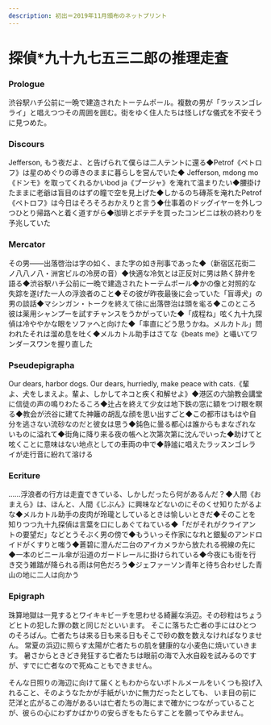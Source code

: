 ```yaml
---
description: 初出＝2019年11月頒布のネットプリント
---
```


# 探偵\*九十九七五三二郎の推理走査

### Prologue

渋谷駅ハチ公前に一晩で建造されたトーテムポール。複数の男が「ラッスンゴレライ」と唱えつつその周囲を囲む。街をゆく住人たちは怪しげな儀式を不安そうに見つめた。

### Discours

Jefferson, もう夜だよ、と告げられて僕らは二人テントに還る◆Petrof《ペトロフ》は星のめぐりの導きのままに暮らしを営んでいた◆ Jefferson, mdong mo《ドンモ》を取ってくれるかいbod ja《プージャ》を淹れて温まりたい◆腰掛けたままに老爺は盲目のはずの瞳で空を見上げた◆しかるのち磚茶を淹れたPetrof《ペトロフ》は今日はそろそろおかえりと言う◆仕事着のドッグイヤーを外しつつひとり帰路へと着く道すがら◆珈琲とポテチを買ったコンビニは秋の終わりを予兆していた

### Mercator

その男――出落啓治は字の如く、また字の如き刑事であった◆（新宿区花街二ノ八八ノ八・洲宮ビルの冷房の音）◆快適な冷気とは正反対に男は熱く辞弁を語る◆渋谷駅ハチ公前に一晩で建造されたトーテムポール◆かの像と対照的な失踪を遂げた一人の浮浪者のこと◆その彼が昨夜最後に会っていた「盲導犬」の男の談話◆マシンガン・トークを終えて徐に出落啓治は頭を毟る◆このところ彼は薬用シャンプーを試すチャンスをうかがっていた◆「成程ね」呟く九十九探偵は冷ややかな眼をソファへと向けた◆「率直にどう思うかね。メルカトル」問われたそれは溜め息を吐く◆メルカトル助手はさてな《beats me》と囁いてワンダースワンを握り直した

### Pseudepigrapha

Our dears, harbor dogs. Our dears, hurriedly, make peace with cats.《輩よ、犬をしまえよ。輩よ、しかしてネコと疾く和解せよ》◆港区の六諭教会講堂に信徒の声の鳴りわたるころ◆辻占を終えて少女は地下鉄の窓に額をつけ眼を瞑る◆教会が渋谷に建てた神籬の胡乱な顔を思い出すごと◆この都市はもはや自分を逃さない流砂なのだと彼女は思う◆鈍色に曇る都心は誰からもまなざれないものに溢れて◆街角に降り来る夜の帳へと次第次第に沈んでいった◆助けてと呟くことに意味はない地点としての車両の中で◆静謐に唱えたラッスンゴレライが走行音に紛れて溶ける

### Ecriture

……浮浪者の行方は走査できている、しかしだったら何があるんだ？◆人間《おまえら》は、ほんと、人間《じぶん》に興味などないのにそのくせ知りたがるよな◆メルカトル助手の皮肉が玲瓏としているときは愉しいときだ◆そのことを知りつつ九十九探偵は言葉を口にしあぐてねている◆「だがそれがクライアントの要望だ」などとうそぶく男の傍で◆もういっそ作家になれと銀髪のアンドロイドがくすりと嗤う◆蒼碧に澄んだ二台のアイカメラから放たれる視線の先に◆一本のビニール傘が沿道のガードレールに掛けられている◆今夜にも街を行き交う雑踏が降られる雨は何色だろう◆ジェファーソン青年と待ち合わせした青山の地に二人は向かう

### Epigraph

珠算地獄は一見するとワイキキビーチを思わせる綺麗な浜辺。その砂粒はちょうどヒトの犯した罪の数と同じだといいます。 そこに落ちた亡者の手にはひとつのそろばん。亡者たちは来る日も来る日もそこで砂の数を数えなければなりません。 常夏の浜辺に照らす太陽が亡者たちの肌を健康的な小麦色に焼いていきます。 暑さからときどき発狂する亡者たちは眼前の海で入水自殺を試みるのですが、すでに亡者なので死ぬこともできません。

そんな日照りの海辺に向けて届くともわからないボトルメールをいくつも投げ入れること、そのようなたかが手紙がいかに無力だったとしても、 いま目の前に茫洋と広がるこの海があるいは亡者たちの海にまで確かにつながっていることが、彼らの心にわずかばかりの安らぎをもたらすことを願ってやみません。

